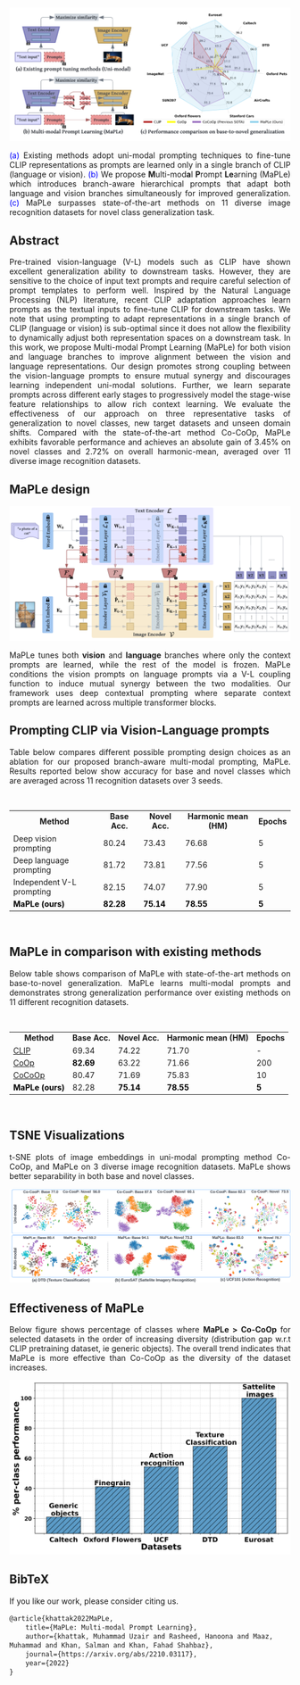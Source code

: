 
<br>



![main figure](docs/main_figure.png)
<p align="justify"> <span style="color: blue">(a)</span> Existing methods adopt uni-modal
prompting techniques to fine-tune CLIP representations as prompts are learned only in a single branch of CLIP (language or vision).  <span style="color: blue">(b)</span> We propose <b>M</b>ulti-mod<b>a</b>l <b>P</b>rompt <b>Le</b>arning (MaPLe) which introduces branch-aware hierarchical prompts that adapt both language and vision branches simultaneously for improved generalization. <span style="color: blue">(c)</span> MaPLe surpasses state-of-the-art methods on
11 diverse image recognition datasets for novel class generalization task.
 </p>

 
## Abstract
<p align="justify">
Pre-trained vision-language (V-L) models such as CLIP have shown excellent generalization ability to downstream tasks. However, they are sensitive to the choice of input text prompts and require careful selection of prompt templates to perform well. Inspired by the Natural Language Processing (NLP) literature, recent CLIP adaptation approaches learn prompts as the textual inputs to fine-tune CLIP for downstream tasks. We note that using prompting to adapt representations in a single branch of CLIP (language or vision) is sub-optimal since it does not allow the flexibility to dynamically adjust both representation spaces on a downstream task. In this work, we propose Multi-modal Prompt Learning (MaPLe) for both vision and language branches to improve alignment between the vision and language representations. Our design promotes strong coupling between the vision-language prompts to ensure mutual synergy and discourages learning independent uni-modal solutions. Further, we learn separate prompts across different early stages to progressively model the stage-wise feature relationships to allow rich context learning. We evaluate the effectiveness of our approach on three representative tasks of generalization to novel classes, new target datasets and unseen domain shifts. Compared with the state-of-the-art method Co-CoOp, MaPLe exhibits favorable performance and achieves an absolute gain of 3.45% on novel classes and 2.72% on overall harmonic-mean, averaged over 11 diverse image recognition datasets. </p>

## MaPLe design

![main figure](docs/prompt_main_figure.png)
<p align="justify">MaPLe tunes both <b>vision</b> and <b>language</b> branches where only the context prompts are learned, while the rest of the model is frozen. MaPLe conditions the vision prompts on language prompts via a V-L coupling function to induce mutual synergy between the two modalities. Our framework uses deep contextual prompting where separate context prompts are learned across multiple transformer blocks.</p>
 
## Prompting CLIP via Vision-Language prompts

<p align="justify"> Table below compares different possible prompting design choices as an ablation for our proposed branch-aware multi-modal prompting, MaPLe. Results reported below show accuracy for base and novel classes which are averaged across 11 recognition datasets over 3 seeds. </p>
<br> 
<center>
<table  border="0">
<tbody>
<tr>
<td><center> <b>Method</b>  </center>   </td>
<td><center> <b>Base Acc.</b>  </center>   </td>
<td><center> <b>Novel Acc.</b>  </center>   </td>
<td><center> <b>Harmonic mean (HM)</b>  </center>   </td>
<td><center> <b>Epochs</b>  </center>   </td>
</tr>
<tr>
  <td>Deep vision prompting</td>
<td>80.24</td>
<td>73.43</td>
<td>76.68</td>
<td>5</td>
</tr>
<tr>
<td>Deep language prompting</td>
<td> 81.72 </td>
<td> 73.81 </td>
<td> 77.56 </td>
<td> 5 </td>
</tr>
<tr>
<td>Independent V-L prompting</td>
<td> 82.15 </td>
<td> 74.07 </td>
<td> 77.90 </td>
<td> 5 </td>
</tr>
<tr>
<td>  <b style="color:black;">  MaPLe (ours) </b></td>
<td> <b style="color:black;"> 82.28 </b> </td>
<td> <b style="color:black;"> 75.14 </b></td>
<td><b style="color:black;"> 78.55 </b></td>
<td><b style="color:black;"> 5 </b></td>
</tr>
</tbody>
</table>
</center>

<br/> 


## MaPLe in comparison with existing methods

<p align="justify">Below table shows comparison of MaPLe with state-of-the-art methods on base-to-novel generalization. MaPLe learns multi-modal prompts and demonstrates strong generalization performance over existing methods on 11 different recognition datasets.</p>
<br> 
<center>
<table  border="0">
<tbody>
<tr>
<td><center> <b>Method</b>  </center>   </td>
<td><center> <b>Base Acc.</b>  </center>   </td>
<td><center> <b>Novel Acc.</b>  </center>   </td>
<td><center> <b>Harmonic mean (HM)</b>  </center>   </td>
<td><center> <b>Epochs</b>  </center>   </td>
</tr>
<tr>
  <td><a href="https://arxiv.org/abs/2103.00020">CLIP</a></td>
<td>69.34</td>
<td>74.22</td>
<td>71.70</td>
<td>-</td>
</tr>
<tr>
<td><a href="https://arxiv.org/abs/2109.01134">CoOp</a></td>
<td> <b style="color:black;"> 82.69</b> </td>
<td> 63.22 </td>
<td> 71.66 </td>
<td> 200 </td>
</tr>
<tr>
<td><a href="https://arxiv.org/abs/2203.05557">CoCoOp</a></td>
<td> 80.47 </td>
<td> 71.69 </td>
<td> 75.83 </td>
<td> 10 </td>
</tr>
<tr>
<td>  <b style="color:black;">  MaPLe (ours) </b></td>
<td> 82.28 </td>
<td> <b style="color:black;"> 75.14 </b></td>
<td><b style="color:black;"> 78.55 </b></td>
<td><b style="color:black;"> 5 </b></td>
</tr>
</tbody>
</table>
</center>

<br/> 

 
## TSNE Visualizations

<p align="justify">t-SNE plots of image embeddings in uni-modal prompting method
Co-CoOp, and MaPLe on 3 diverse image recognition datasets. MaPLe shows better separability in both base and novel classes. </p>

![tSNE_plots](docs/tSNE_plots.png)


## Effectiveness of MaPLe

<p align="justify">Below figure shows percentage of classes where <b>MaPLe > Co-CoOp</b> for selected datasets in the order of increasing diversity (distribution gap w.r.t CLIP pretraining dataset, ie generic objects). The overall trend indicates that MaPLe is more effective than Co-CoOp as the diversity of the dataset increases. </p>

<center> <img src="docs/per_class_analysis.png" width="600"> </center>




## BibTeX
If you like our work, please consider citing us.
```
@article{khattak2022MaPLe,
    title={MaPLe: Multi-modal Prompt Learning},
    author={khattak, Muhammad Uzair and Rasheed, Hanoona and Maaz, Muhammad and Khan, Salman and Khan, Fahad Shahbaz},
    journal={https://arxiv.org/abs/2210.03117},
    year={2022}
}
```
